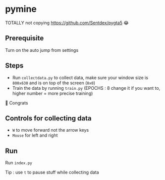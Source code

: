 # pymine
TOTALLY not copying https://github.com/Sentdex/pygta5 😂

## Prerequisite
Turn on the auto jump from settings

## Steps
- Run ``collectdata.py`` to collect data, make sure your window size is ``800x630`` and is on top of the screen (``0x0``)
- Train the data by running ``train.py`` (EPOCHS : 8 change it if you want to, higher number = more precise training)

🎉 Congrats

## Controls for collecting data

- ``W`` to move forward not the arrow keys
- ``Mouse`` for left and right

## Run
Run ``index.py``

Tip : use ``t`` to pause stuff while collecting data
